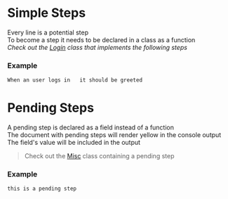 # Simple Steps

Every line is a potential step  
To become a step it needs to be declared in a class as a function  
*Check out the [Login](https://github.com/limadelic/contextual/blob/master/docs/src/login.coffee) class that implements the following steps*  

### Example
`
When an user logs in  
it should be greeted  
`
# Pending Steps

A pending step is declared as a field instead of a function  
The document with pending steps will render yellow in the console output  
The field's value will be included in the output  
> Check out the [Misc](https://github.com/limadelic/contextual/blob/master/docs/src/misc.coffee) class containing a pending step  

### Example
`
this is a pending step  
`

